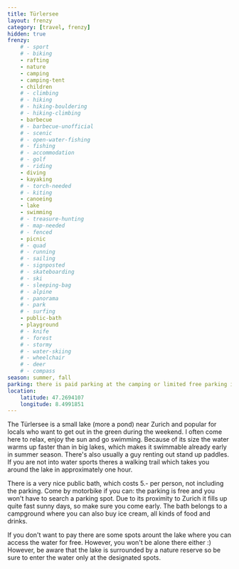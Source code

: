 ```yaml
---
title: Türlersee
layout: frenzy
category: [travel, frenzy]
hidden: true
frenzy:
    # - sport
    # - biking
    - rafting
    - nature
    - camping
    - camping-tent
    - children
    # - climbing
    # - hiking
    # - hiking-bouldering
    # - hiking-climbing
    - barbecue
    # - barbecue-unofficial
    # - scenic
    # - open-water-fishing
    # - fishing
    # - accommodation
    # - golf
    # - riding
    - diving
    - kayaking
    # - torch-needed
    # - kiting
    - canoeing
    - lake
    - swimming
    # - treasure-hunting
    # - map-needed
    # - fenced
    - picnic
    # - quad
    # - running
    # - sailing
    # - signposted
    # - skateboarding
    # - ski
    # - sleeping-bag
    # - alpine
    # - panorama
    # - park
    # - surfing
    - public-bath
    - playground
    # - knife
    # - forest
    # - stormy
    # - water-skiing
    # - wheelchair
    # - deer
    # - compass
season: summer, fall
parking: there is paid parking at the camping or limited free parking in vicinity of the lake
location:
    latitude: 47.2694107
    longitude: 8.4991851
---
```


The Türlersee is a small lake (more a pond) near Zurich and popular for locals who want to get out in the green during the weekend. I often come here to relax, enjoy the sun and go swimming. Because of its size the water warms up faster than in big lakes, which makes it swimmable already early in summer season. There's also usually a guy renting out stand up paddles. If you are not into water sports theres a walking trail which takes you around the lake in approximately one hour.

There is a very nice public bath, which costs 5.- per person, not including the parking. Come by motorbike if you can: the parking is free and you won't have to search a parking spot. Due to its proximity to Zurich it fills up quite fast sunny days, so make sure you come early. The bath belongs to a campground where you can also buy ice cream, all kinds of food and drinks.

If you don't want to pay there are some spots arount the lake where you can access the water for free. However, you won't be alone there either :) However, be aware that the lake is surrounded by a nature reserve so be sure to enter the water only at the designated spots.